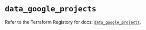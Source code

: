 # `data_google_projects`

Refer to the Terraform Registory for docs: [`data_google_projects`](https://registry.terraform.io/providers/hashicorp/google/4.65.0/docs/data-sources/projects).
